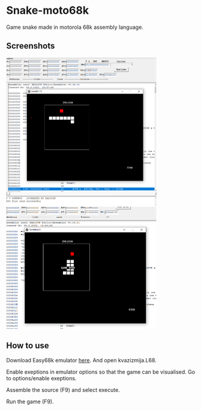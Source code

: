 # Snake-moto68k

Game snake made in motorola 68k assembly language.

## Screenshots

<img src="./Images/screenshot_1.png" width="400"/>
<img src="./Images/screenshot_2.png" width="400"/>

## How to use

Download Easy68k emulator [here](http://www.easy68k.com/). And open kvazizmija.L68.

Enable exeptions in emulator options so that the game can be visualised. Go to options/enable exeptions.

Assemble the source (F9) and select execute.

Run the game (F9).

